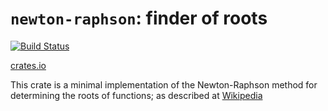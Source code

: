 `newton-raphson`: finder of roots
=================================

[![Build Status](https://travis-ci.org/sjmelia/newton-raphson.svg)](https://travis-ci.org/sjmelia/newton-raphson)

[crates.io](https://crates.io/crates/newton-raphson)

This crate is a minimal implementation of the Newton-Raphson method for
determining the roots of functions; as described at [Wikipedia](https://en.wikipedia.org/wiki/Newton%27s_method)
